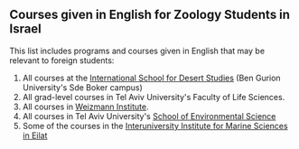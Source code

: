 ## Courses given in English for Zoology Students in Israel

This list includes programs and courses given in English that may be relevant to foreign students:

1. All courses at the [International School for Desert Studies](http://in.bgu.ac.il/en/akis/Pages/default.aspx) (Ben Gurion University's Sde Boker campus)
2. All grad-level courses in Tel Aviv University's Faculty of Life Sciences.
3. All courses in [Weizmann Institute](https://www.weizmann.ac.il/feinberg/academics/about-courses).
4. All courses in Tel Aviv University's [School of Environmental Science](https://en-environment.tau.ac.il/International/Courses)
5. Some of the courses in the [Interuniversity Institute for Marine Sciences in Eilat](http://www.iui-eilat.ac.il/Courses/Courses.aspx#1)



